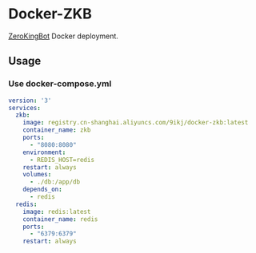 # Docker-ZKB

[ZeroKingBot](https://github.com/KingPrimes/ZeroKingBot) Docker deployment.

## Usage
### Use docker-compose.yml

```yml
version: '3'
services:
  zkb:
    image: registry.cn-shanghai.aliyuncs.com/9ikj/docker-zkb:latest
    container_name: zkb
    ports:
      - "8080:8080"
    environment:
      - REDIS_HOST=redis
    restart: always
    volumes:
      - ./db:/app/db
    depends_on:
      - redis
  redis:
    image: redis:latest
    container_name: redis
    ports:
      - "6379:6379"
    restart: always
```
